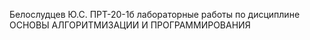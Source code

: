 Белослудцев Ю.С. ПРТ-20-1б лабораторные работы по дисциплине ОСНОВЫ АЛГОРИТМИЗАЦИИ И ПРОГРАММИРОВАНИЯ
